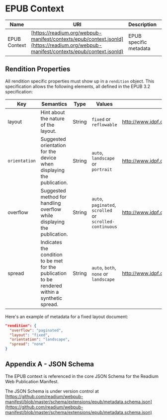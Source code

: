 # EPUB Context

| Name  | URI | Description | Required? |
| ---- | ----------- | ------------- | --------- |
EPUB Context | [https://readium.org/webpub-manifest/contexts/epub/context.jsonld](https://readium.org/webpub-manifest/contexts/epub/context.jsonld)| EPUB specific metadata | No |

## Rendition Properties

All rendition specific properties must show up in a `rendition` object. This specification allows the following elements, all defined in the EPUB 3.2 specification:


| Key   | Semantics | Type     | Values    | URI |
| ----- | --------- | -------- | --------- | --- | 
| layout  | Hint about the nature of the layout.  | String  | `fixed` or `reflowable` | http://www.idpf.org/vocab/rendition/#layout |
| `orientation`  | Suggested orientation for the device when displaying the publication.  | String  | `auto`, `landscape` or `portrait`  | http://www.idpf.org/vocab/rendition/#orientation |
| overflow  | Suggested method for handling overflow while displaying the publication.  | String  | `auto`, `paginated`, `scrolled` or `scrolled-continuous`  | http://www.idpf.org/vocab/rendition/#flow |
| spread  | Indicates the condition to be met for the publication to be rendered within a synthetic spread. | String  | `auto`, `both`, `none` or `landscape` | http://www.idpf.org/vocab/rendition/#spread |

Here's an example of metadata for a fixed layout document:

```json
"rendition": {
  "overflow": "paginated",
  "layout": "fixed",
  "orientation": "landscape",
  "spread": "none"
}
```

## Appendix A - JSON Schema

The EPUB context is referenced in the core JSON Schema for the Readium Web Publication Manifest.

The JSON Schema is under version control at [https://github.com/readium/webpub-manifest/blob/master/schema/extensions/epub/metadata.schema.json](https://github.com/readium/webpub-manifest/blob/master/schema/extensions/epub/metadata.schema.json)